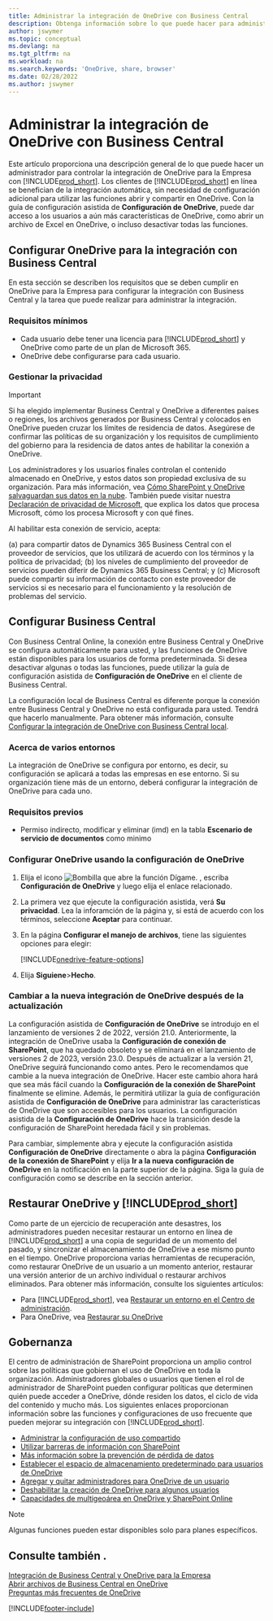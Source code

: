```yaml
---
title: Administrar la integración de OneDrive con Business Central
description: Obtenga información sobre lo que puede hacer para administrar una integración entre Business Central y OneDrive para la Empresa.
author: jswymer
ms.topic: conceptual
ms.devlang: na
ms.tgt_pltfrm: na
ms.workload: na
ms.search.keywords: 'OneDrive, share, browser'
ms.date: 02/28/2022
ms.author: jswymer
---
```

# <a name="managing-onedrive-integration-with-business-central"></a><a name="managing-onedrive-integration-with-business-central"></a>Administrar la integración de OneDrive con Business Central

Este artículo proporciona una descripción general de lo que puede hacer un administrador para controlar la integración de OneDrive para la Empresa con [!INCLUDE[prod_short](includes/prod_short.md)]. Los clientes de [!INCLUDE[prod_short](includes/prod_short.md)] en línea se benefician de la integración automática, sin necesidad de configuración adicional para utilizar las funciones abrir y compartir en OneDrive. Con la guía de configuración asistida de **Configuración de OneDrive**, puede dar acceso a los usuarios a aún más características de OneDrive, como abrir un archivo de Excel en OneDrive, o incluso desactivar todas las funciones.  

## <a name="configure-onedrive-for-integration-with-business-central"></a><a name="configure-onedrive-for-integration-with-business-central"></a>Configurar OneDrive para la integración con Business Central

En esta sección se describen los requisitos que se deben cumplir en OneDrive para la Empresa para configurar la integración con Business Central y la tarea que puede realizar para administrar la integración.

### <a name="minimum-requirements"></a><a name="minimum-requirements"></a>Requisitos mínimos

* Cada usuario debe tener una licencia para [!INCLUDE[prod_short](includes/prod_short.md)] y OneDrive como parte de un plan de Microsoft 365.
* OneDrive debe configurarse para cada usuario.

### <a name="managing-privacy"></a><a name="managing-privacy"></a>Gestionar la privacidad

> [!IMPORTANT]
> Si ha elegido implementar Business Central y OneDrive a diferentes países o regiones, los archivos generados por Business Central y colocados en OneDrive pueden cruzar los límites de residencia de datos. Asegúrese de confirmar las políticas de su organización y los requisitos de cumplimiento del gobierno para la residencia de datos antes de habilitar la conexión a OneDrive.

Los administradores y los usuarios finales controlan el contenido almacenado en OneDrive, y estos datos son propiedad exclusiva de su organización. Para más información, vea [Cómo SharePoint y OneDrive salvaguardan sus datos en la nube](/sharepoint/safeguarding-your-data). También puede visitar nuestra [Declaración de privacidad de Microsoft](https://privacy.microsoft.com/en-us/privacystatement), que explica los datos que procesa Microsoft, cómo los procesa Microsoft y con qué fines.

Al habilitar esta conexión de servicio, acepta:

(a) para compartir datos de Dynamics 365 Business Central con el proveedor de servicios, que los utilizará de acuerdo con los términos y la política de privacidad; (b) los niveles de cumplimiento del proveedor de servicios pueden diferir de Dynamics 365 Business Central; y (c) Microsoft puede compartir su información de contacto con este proveedor de servicios si es necesario para el funcionamiento y la resolución de problemas del servicio.

## <a name="configure-business-central"></a><a name="configure-business-central"></a>Configurar Business Central

Con Business Central Online, la conexión entre Business Central y OneDrive se configura automáticamente para usted, y las funciones de OneDrive están disponibles para los usuarios de forma predeterminada. Si desea desactivar algunas o todas las funciones, puede utilizar la guía de configuración asistida de **Configuración de OneDrive** en el cliente de Business Central.

La configuración local de Business Central es diferente porque la conexión entre Business Central y OneDrive no está configurada para usted. Tendrá que hacerlo manualmente. Para obtener más información, consulte [Configurar la integración de OneDrive con Business Central local](admin-onedrive-integration-onpremises.md).

### <a name="about-multiple-environments"></a><a name="about-multiple-environments"></a>Acerca de varios entornos

La integración de OneDrive se configura por entorno, es decir, su configuración se aplicará a todas las empresas en ese entorno. Si su organización tiene más de un entorno, deberá configurar la integración de OneDrive para cada uno.

### <a name="prerequisites"></a><a name="prerequisites"></a>Requisitos previos

- Permiso indirecto, modificar y eliminar (imd) en la tabla **Escenario de servicio de documentos** como minimo

### <a name="configure-onedrive-using-onedrive-setup"></a><a name="configure-onedrive-using-onedrive-setup"></a>Configurar OneDrive usando la configuración de OneDrive

1. Elija el icono ![Bombilla que abre la función Dígame.](media/ui-search/search_small.png "Dígame qué desea hacer") , escriba **Configuración de OneDrive** y luego elija el enlace relacionado. 
2. La primera vez que ejecute la configuración asistida, verá **Su privacidad**. Lea la inforamción de la página y, si está de acuerdo con los términos, seleccione **Aceptar** para continuar.
3. En la página **Configurar el manejo de archivos**, tiene las siguientes opciones para elegir:

   [!INCLUDE[onedrive-feature-options](includes/onedrive-feature-options.md)]
4. Elija **Siguiene**>**Hecho**.

### <a name="switching-to-new-onedrive-integration-after-upgrade"></a><a name="switching-to-new-onedrive-integration-after-upgrade"></a>Cambiar a la nueva integración de OneDrive después de la actualización

La configuración asistida de **Configuración de OneDrive** se introdujo en el lanzamiento de versiones 2 de 2022, versión 21.0. Anteriormente, la integración de OneDrive usaba la **Configuración de conexión de SharePoint**, que ha quedado obsoleto y se eliminará en el lanzamiento de versiones 2 de 2023, versión 23.0. Después de actualizar a la versión 21, OneDrive seguirá funcionando como antes. Pero le recomendamos que cambie a la nueva integración de OneDrive. Hacer este cambio ahora hará que sea más fácil cuando la **Configuración de la conexión de SharePoint** finalmente se elimine. Además, le permitirá utilizar la guía de configuración asistida de **Configuración de OneDrive** para administrar las características de OneDrive que son accesibles para los usuarios. La configuración asistida de la **Configuración de OneDrive** hace la transición desde la configuración de SharePoint heredada fácil y sin problemas.

Para cambiar, simplemente abra y ejecute la configuración asistida **Configuración de OneDrive** directamente o abra la página **Configuración de la conexión de SharePoint** y elija **Ir a la nueva configuración de OneDrive** en la notificación en la parte superior de la página. Siga la guía de configuración como se describe en la sección anterior.

## <a name="restoring-onedrive-and-"></a><a name="restoring-onedrive-and-"></a>Restaurar OneDrive y [!INCLUDE[prod_short](includes/prod_short.md)]

Como parte de un ejercicio de recuperación ante desastres, los administradores pueden necesitar restaurar un entorno en línea de [!INCLUDE[prod_short](includes/prod_short.md)] a una copia de seguridad de un momento del pasado, y sincronizar el almacenamiento de OneDrive a ese mismo punto en el tiempo. OneDrive proporciona varias herramientas de recuperación, como restaurar OneDrive de un usuario a un momento anterior, restaurar una versión anterior de un archivo individual o restaurar archivos eliminados. Para obtener más información, consulte los siguientes artículos:

* Para [!INCLUDE[prod_short](includes/prod_short.md)], vea [Restaurar un entorno en el Centro de administración](/dynamics365/business-central/dev-itpro/administration/tenant-admin-center-backup-restore).
* Para OneDrive, vea [Restaurar su OneDrive](https://support.microsoft.com/en-us/office/restore-your-onedrive-fa231298-759d-41cf-bcd0-25ac53eb8a15?ui=en-us&rs=en-us&ad=us)

## <a name="governance"></a><a name="governance"></a>Gobernanza

El centro de administración de SharePoint proporciona un amplio control sobre las políticas que gobiernan el uso de OneDrive en toda la organización. Administradores globales o usuarios que tienen el rol de administrador de SharePoint pueden configurar políticas que determinen quién puede acceder a OneDrive, dónde residen los datos, el ciclo de vida del contenido y mucho más. Los siguientes enlaces proporcionan información sobre las funciones y configuraciones de uso frecuente que pueden mejorar su integración con [!INCLUDE[prod_short](includes/prod_short.md)]. 

* [Administrar la configuración de uso compartido](/sharepoint/turn-external-sharing-on-or-off)
* [Utilizar barreras de información con SharePoint](/sharepoint/information-barriers)
* [Más información sobre la prevención de pérdida de datos](/microsoft-365/compliance/dlp-learn-about-dlp)
* [Establecer el espacio de almacenamiento predeterminado para usuarios de OneDrive](/onedrive/set-default-storage-space)
* [Agregar y quitar administradores para OneDrive de un usuario](/sharepoint/manage-user-profiles#add-and-remove-admins-for-a-users-onedrive)
* [Deshabilitar la creación de OneDrive para algunos usuarios](/sharepoint/manage-user-profiles#disable-onedrive-creation-for-some-users)
* [Capacidades de multigeoárea en OneDrive y SharePoint Online](/microsoft-365/enterprise/multi-geo-capabilities-in-onedrive-and-sharepoint-online-in-microsoft-365)

> [!NOTE]
> Algunas funciones pueden estar disponibles solo para planes específicos.

## <a name="see-also"></a><a name="see-also"></a>Consulte también .

[Integración de Business Central y OneDrive para la Empresa](across-onedrive-overview.md)  
[Abrir archivos de Business Central en OneDrive](across-share-onedrive.md)  
[Preguntas más frecuentes de OneDrive](admin-onedrive-faq.md)  

[!INCLUDE[footer-include](includes/footer-banner.md)]
